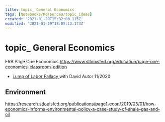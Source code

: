 ```yaml
---
title: topic_ General Economics
tags: [Notebooks/Resources/topic_ideas]
created: '2021-01-29T15:32:00.115Z'
modified: '2021-01-29T18:05:13.173Z'
---
```


# topic_ General Economics

FRB Page One Economics
https://www.stlouisfed.org/education/page-one-economics-classroom-edition

- [Lump of Labor Fallacy ](https://research.stlouisfed.org/publications/page1-econ/2020/11/02/examining-the-lump-of-labor-fallacy-using-a-simple-economic-model) with David Autor 11/2020



## Environment

https://research.stlouisfed.org/publications/page1-econ/2019/03/01/how-economics-informs-environmental-policy-a-case-study-of-shale-gas-and-oil

